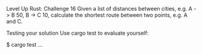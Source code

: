 Level Up Rust: Challenge 16
Given a list of distances between cities, e.g. A -> B 50, B -> C 10, calculate the shortest route between two points, e.g. A and C.

Testing your solution
Use cargo test to evaluate yourself:

$ cargo test
...
